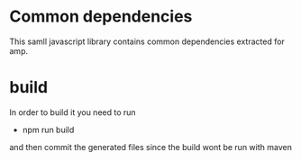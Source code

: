 # Common dependencies

This samll javascript library contains common dependencies extracted for amp.
# build
 In order to build it you need to run
 - npm run build
 
 and then commit the generated files since the build wont be run with maven 